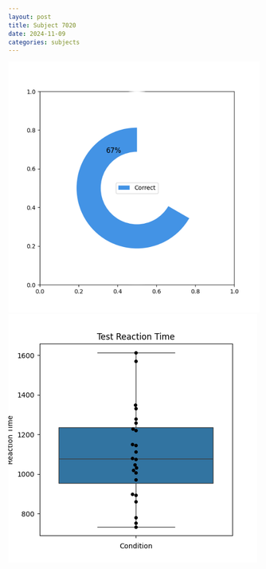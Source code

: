 ```yaml
---
layout: post
title: Subject 7020
date: 2024-11-09
categories: subjects
---
```


![](data/7020/run-9/7020_FN_acc_test.png)
![](data/7020/run-9/7020_FN_rt.png)

